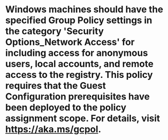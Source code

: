 # Windows machines should have the specified Group Policy settings in the category 'Security Options_Network Access' for including access for anonymous users, local accounts, and remote access to the registry. This policy requires that the Guest Configuration prerequisites have been deployed to the policy assignment scope. For details, visit https://aka.ms/gcpol.
